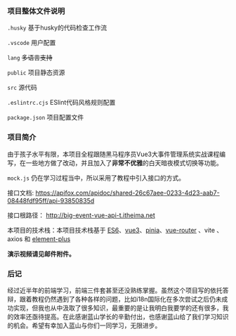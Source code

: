 ### 项目整体文件说明

`.husky` 基于husky的代码检查工作流

`.vscode` 用户配置

`lang` ~~多语言支持~~

`public` 项目静态资源

`src` 源代码

`.eslintrc.cjs`  ESlint代码风格规则配置

`package.json` 项目配置文件



### 项目简介

由于孩子水平有限，本项目全程跟随黑马程序员Vue3大事件管理系统实战课程编写，在一些地方做了改动，并且加入了**非常不优雅**的白天暗夜模式切换等功能。

`mock.js` 仍在学习过程当中，所以采用了教程中引入接口的方式。

接口文档:   https://apifox.com/apidoc/shared-26c67aee-0233-4d23-aab7-08448fdf95ff/api-93850835d

接口根路径：  http://big-event-vue-api-t.itheima.net

本项目的技术栈：本项目技术栈基于 [ES6](http://es6.ruanyifeng.com/)、[vue3](https://cn.vuejs.org/index.html)、[pinia](https://pinia.web3doc.top/)、[vue-router](https://router.vuejs.org/) 、vite 、axios 和 [element-plus](https://element-plus.org/)

**演示视频请见邮件附件。**



### 后记

经过近半年的前端学习，前端三件套甚至还没熟练掌握。虽然这个项目写的依托答辩，跟着教程仍然遇到了各种各样的问题，比如i18n国际化在多次尝试之后仍未成功实现，但我也从中汲取了很多知识，最重要的是让我明白我要学的还有很多，我的效率还亟待提高。在此感谢蓝山学长的辛勤付出，也感谢蓝山给了我们学习知识的机会。希望有幸加入蓝山与你们一同学习，无限进步。